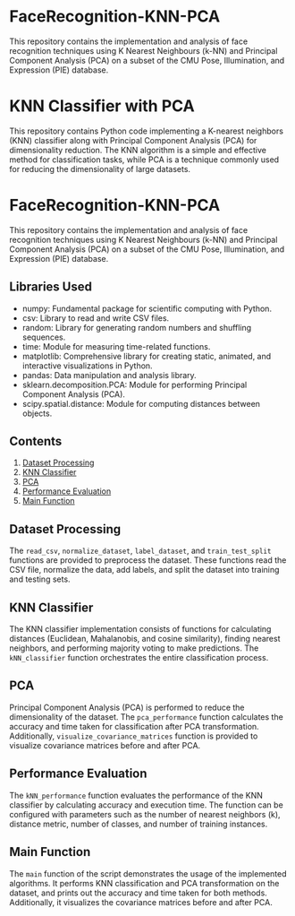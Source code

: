 # FaceRecognition-KNN-PCA
This repository contains the implementation and analysis of face recognition techniques using K Nearest Neighbours (k-NN) and Principal Component Analysis (PCA) on a subset of the CMU Pose, Illumination, and Expression (PIE) database.

# KNN Classifier with PCA

This repository contains Python code implementing a K-nearest neighbors (KNN) classifier along with Principal Component Analysis (PCA) for dimensionality reduction. The KNN algorithm is a simple and effective method for classification tasks, while PCA is a technique commonly used for reducing the dimensionality of large datasets.

# FaceRecognition-KNN-PCA
This repository contains the implementation and analysis of face recognition techniques using K Nearest Neighbours (k-NN) and Principal Component Analysis (PCA) on a subset of the CMU Pose, Illumination, and Expression (PIE) database.

## Libraries Used
- numpy: Fundamental package for scientific computing with Python.
- csv: Library to read and write CSV files.
- random: Library for generating random numbers and shuffling sequences.
- time: Module for measuring time-related functions.
- matplotlib: Comprehensive library for creating static, animated, and interactive visualizations in Python.
- pandas: Data manipulation and analysis library.
- sklearn.decomposition.PCA: Module for performing Principal Component Analysis (PCA).
- scipy.spatial.distance: Module for computing distances between objects.

## Contents

1. [Dataset Processing](#dataset-processing)
2. [KNN Classifier](#knn-classifier)
3. [PCA](#pca)
4. [Performance Evaluation](#performance-evaluation)
5. [Main Function](#main-function)

## Dataset Processing

The `read_csv`, `normalize_dataset`, `label_dataset`, and `train_test_split` functions are provided to preprocess the dataset. These functions read the CSV file, normalize the data, add labels, and split the dataset into training and testing sets.

## KNN Classifier

The KNN classifier implementation consists of functions for calculating distances (Euclidean, Mahalanobis, and cosine similarity), finding nearest neighbors, and performing majority voting to make predictions. The `kNN_classifier` function orchestrates the entire classification process.

## PCA

Principal Component Analysis (PCA) is performed to reduce the dimensionality of the dataset. The `pca_performance` function calculates the accuracy and time taken for classification after PCA transformation. Additionally, `visualize_covariance_matrices` function is provided to visualize covariance matrices before and after PCA.

## Performance Evaluation

The `kNN_performance` function evaluates the performance of the KNN classifier by calculating accuracy and execution time. The function can be configured with parameters such as the number of nearest neighbors (k), distance metric, number of classes, and number of training instances.

## Main Function

The `main` function of the script demonstrates the usage of the implemented algorithms. It performs KNN classification and PCA transformation on the dataset, and prints out the accuracy and time taken for both methods. Additionally, it visualizes the covariance matrices before and after PCA.
